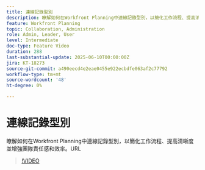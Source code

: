 ```yaml
---
title: 連線記錄型別
description: 瞭解如何在Workfront Planning中連線記錄型別，以簡化工作流程、提高清晰度並增強團隊責任感和效率。​URL
feature: Workfront Planning
topic: Collaboration, Administration
role: Admin, Leader, User
level: Intermediate
doc-type: Feature Video
duration: 288
last-substantial-update: 2025-06-10T00:00:00Z
jira: KT-18273
source-git-commit: a490eecd4e2eae0455e922ecbdfe063af2c77792
workflow-type: tm+mt
source-wordcount: '48'
ht-degree: 0%

---
```



# 連線記錄型別

瞭解如何在Workfront Planning中連線記錄型別，以簡化工作流程、提高清晰度並增強團隊責任感和效率。&#x200B;URL

>[!VIDEO](https://video.tv.adobe.com/v/3463796/?learn=on&enablevpops)
